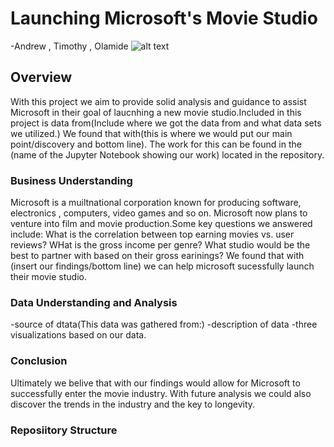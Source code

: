 # Launching Microsoft's Movie Studio
-Andrew , Timothy , Olamide 
![alt text](https://logos-world.net/wp-content/uploads/2020/09/Microsoft-Logo.png)
 ## Overview
With this project we aim to provide solid analysis and guidance to assist Microsoft in their goal of laucnhing a new movie studio.Included in this project is data from(Include where we got the data from and what data sets we utilized.) We found that with(this is where we would put our main point/discovery and bottom line). The work for this can be found in the (name of the Jupyter Notebook showing our work) located in the repository. 

 ### Business Understanding
Microsoft is a muiltnational corporation known for producing software, electronics , computers, video games and so on. Microsoft now plans to venture into film and movie production.Some key questions we answered include: What is the correlation between top earning movies vs. user reviews? WHat is the gross income per genre? What studio would be the best to partner with based on their gross earinings?  We found that with (insert our findings/bottom line) we can help microsoft sucessfully launch their movie studio. 

### Data Understanding and Analysis
-source of dtata(This data was gathered from:)
-description of data
-three visualizations based on our data. 


### Conclusion
Ultimately we belive that with our findings would allow for Microsoft to successfully enter the movie industry. With future analysis we could also discover the trends in the industry and the key to longevity. 

### Reposiitory Structure
